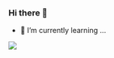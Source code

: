 ### Hi there 👋


- 🌱 I’m currently learning ...
<img src="https://img.shields.io/badge/Android-3DDC84?style=flat-square&logo=Android&logoColor=white"/>

